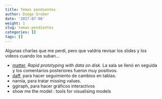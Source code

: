 ```yaml
---
title: Temas pendientes
author: Diego Gruber
date: '2017-07-08'
weight: 1
slug: temas-pendientes
categories: []
tags: []
---
```


Algunas charlas que me perdí, pero que valdría revisar los slides y los videos cuando los suban...

- [matter](http://cardinalmsi.org/wp-content/uploads/2017/07/Bemis_useR2017.pdf), *Rapid prototyping with data on disk*. La sala se llenó en seguida y los comentarios posteriores fueron muy positivos.
- [daff](https://www.slideshare.net/EdwindeJonge1/daff-diff-patch-and-merge-for-dataframe), para hacer seguimiento de cambios en tablas.
- narnia, para tratar missing values.
- ggiraph, para hacer gráficos interactivos
- show me the model : tools for visualising models
